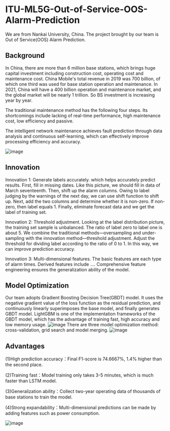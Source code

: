 # ITU-ML5G-Out-of-Service-OOS-Alarm-Prediction
We are from Nankai University, China. The project brought by our team is Out of Service(OOS) Alarm Prediction. 

## Background
In China, there are more than 6 million base stations, which brings huge capital investment including construction cost, operating cost and maintenance cost. China Mobile's total revenue in 2019 was 700 billion, of which one third was used for base station operation and maintenance. In 2021, China will have a 400 billion operation and maintenance market, and the global market will be nearly 1 trillion. So BS investment is increasing year by year.

The traditional maintenance method has the following four steps. Its shortcomings include lacking of real-time performance, high maintenance cost, low efficiency and passive.

The intelligent network maintenance achieves fault prediction through data analysis and continuous self-learning, which can effectively improve processing efficiency and accuracy. 

![image](https://github.com/13027521380/zcnku/blob/master/19ff49fba76bb6cea24b3d90ce5da28.png)

## Innovation
Innovation 1: Generate labels accurately. which helps accurately predict results. First, fill in missing dates. Like this picture, we should fill in data of March seventeenth. Then, shift up the alarm columns. Owing to label judging by the warnings of the next day, we can use shift function to shift up. Next, add the two columns and determine whether it is non-zero. If non-zero, then label equals 1. Finally, eliminate forecast data and we get the label of training set.

Innovation 2: Threshold adjustment. Looking at the label distribution picture, the training set sample is unbalanced. The ratio of label zero to label one is about 5. We combine the traditional methods—oversampling and under-sampling with the innovation method—threshold adjustment. Adjust the threshold for dividing label according to the ratio of 0 to 1. In this way, we can improve prediction accuracy.

Innovation 3: Multi-dimensional features. The basic features are each type of alarm times. Derived features include …. Comprehensive feature engineering ensures the generalization ability of the model.

## Model Optimization
Our team adopts Gradient Boosting Decision Tree(GBDT) model. It uses the negative gradient value of the loss function as the residual prediction, and continuously linearly superimposes the base model, and finally generates GBDT model. LightGBM is one of the implementation frameworks of the GBDT model, which has the advantage of training fast, high accuracy and low memory usage.
![image](https://github.com/13027521380/zcnku/blob/master/85e074bc643e5a6ca73f5dfd1d900d8.png)
There are three model optimization method: cross-validation, grid search and model merging.
![image](https://github.com/13027521380/zcnku/blob/master/%E5%9B%BE%E7%89%871.png)

## Advantages
(1)High prediction accuracy：Final F1-score is 74.6667%, 1.4% higher than the second place.

(2)Training fast：Model training only takes 3-5 minutes, which is much faster than LSTM model.

(3)Generalization ability：Collect two-year operating data of thousands of base stations to train the model.

(4)Strong expandability：Multi-dimensional predictions can be made by adding features such as power consumption.

![image](https://github.com/13027521380/zcnku/blob/master/%E5%9B%BE%E7%89%872.jpg)
